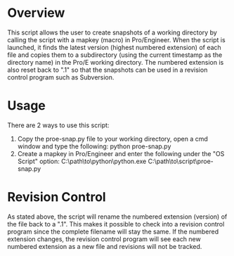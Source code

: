 Overview
=========
This script allows the user to create snapshots of a working directory by calling the script with a mapkey (macro) in Pro/Engineer. When the script is launched, it finds the latest version (highest numbered extension) of each file and copies them to a subdirectory (using the current timestamp as the directory name) in the Pro/E working directory. The numbered extension is also reset back to ".1" so that the snapshots can be used in a revision control program such as Subversion.

Usage
====
There are 2 ways to use this script:

1. Copy the proe-snap.py file to your working directory, open a cmd window and type the following:
python proe-snap.py
2. Create a mapkey in Pro/Engineer and enter the following under the "OS Script" option:
C:\path\to\python\python.exe C:\path\to\script\proe-snap.py

Revision Control
===============
As stated above, the script will rename the numbered extension (version) of the file back to a ".1". This makes it possible to check into a revision control program since the complete filename will stay the same. If the numbered extension changes, the revision control program will see each new numbered extension as a new file and revisions will not be tracked.

